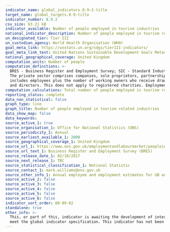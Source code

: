 ```yaml
---
indicator_name: global_indicators.8-9-2-title
target_name: global_targets.8-9-title
indicator_number: 8.9.2
csv_size: 63.21 kB
indicator_available: Number of people employed in tourism industries
national_indicator_description: Number of people employed in tourism related industries
un_designated_tier: Tier III
un_custodian_agency: World Health Organisation (WHO)
goal_meta_link: https://unstats.un.org/sdgs/tierIII-indicators/
goal_meta_link_text: United Nations Sustainable Development Goals Metadata (PDF 526 KB)
national_geographical_coverage: United Kingdom
computation_units: Number of people
computation_definitions: >-
  BRES - Business Register and Employment Survey; SIC - Standard Industrial Classification; Part time - those working 30 hours or less per week; Full time - those working more than 30 hours per week. The public sector comprises central government, local government and public corporations.
  The private sector comprises companies, sole proprietors, partnerships and non-profit bodies. An employee is defined as anyone aged 16 years or over that is paid directly from the payroll, in return for carrying out a full-time or part-time job or being on a training scheme. Employment
  includes employees plus the number of working owners who receive drawings or a share of the profits. Full-time is defined as working more than 30 hours per week with part-time defined as working 30 hours or less per week. Working Proprietors are sole traders, sole proprietors, partners
  and directors. This does not apply to registered charities. Employment = employees + working proprietors.
computation_calculations: Total number of people employed in tourism related industries
reporting_status: complete
data_non_statistical: false
graph_type: line
graph_title: Number of people employed in tourism related industries
data_show_map: false
data_keywords:  
source_active_1: true
source_organisation_1: Office for National Statistics (ONS)
source_periodicity_1: Annual
source_earliest_available_1: 2009
source_geographical_coverage_1: United Kingdom
source_url_1: https://www.ons.gov.uk/employmentandlabourmarket/peopleinwork/employmentandemployeetypes/datasets/industry235digitsicbusinessregisterandemploymentsurveybrestable2
source_url_text_1: Business Register and Employment Survey (BRES)
source_release_date_1: 02/10/2017
source_next_release_1: TBC
source_statistical_classification_1: National Statistic
source_contact_1: mark.williams@ons.gov.uk
source_other_info_1: Annual employee and employment estimates for GB and UK split by 2, 3 and 5 digit (SIC2007). Results given by full-time/part-time and public/private splits.
source_active_2: false
source_active_3: false
source_active_4: false
source_active_5: false
source_active_6: false
indicator_sort_order: 08-09-02
standalone: true
other_info: >-
  This, or part of this, indicator is awaiting the development of internationally established methodology and standards (classified by the UN as tier 3). This indicator is being used as an approximation of the UN SDG Indicator. Where possible, we will work to identify or develop UK data to
  meet the global indicator specification. This indicator has not been identified in collaboration with topic experts.
---
```

